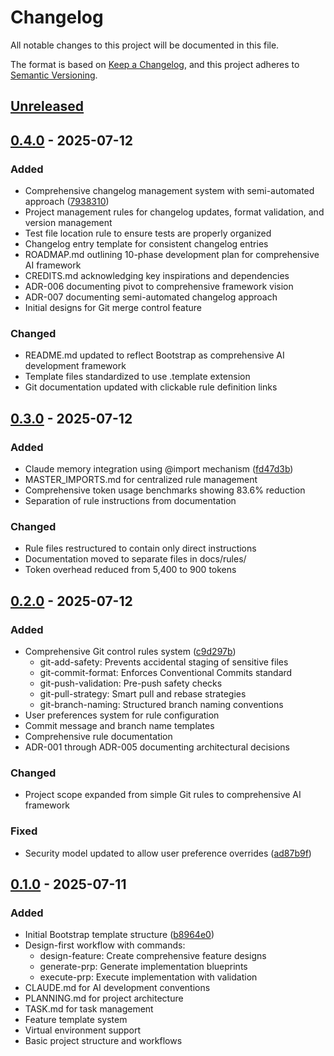 # Changelog

All notable changes to this project will be documented in this file.

The format is based on [Keep a Changelog](https://keepachangelog.com/en/1.1.0/),
and this project adheres to [Semantic Versioning](https://semver.org/spec/v2.0.0.html).

## [Unreleased]

## [0.4.0] - 2025-07-12

### Added
- Comprehensive changelog management system with semi-automated approach ([7938310](../../commit/7938310))
- Project management rules for changelog updates, format validation, and version management
- Test file location rule to ensure tests are properly organized
- Changelog entry template for consistent changelog entries
- ROADMAP.md outlining 10-phase development plan for comprehensive AI framework
- CREDITS.md acknowledging key inspirations and dependencies
- ADR-006 documenting pivot to comprehensive framework vision
- ADR-007 documenting semi-automated changelog approach
- Initial designs for Git merge control feature

### Changed
- README.md updated to reflect Bootstrap as comprehensive AI development framework
- Template files standardized to use .template extension
- Git documentation updated with clickable rule definition links

## [0.3.0] - 2025-07-12

### Added
- Claude memory integration using @import mechanism ([fd47d3b](../../commit/fd47d3b))
- MASTER_IMPORTS.md for centralized rule management
- Comprehensive token usage benchmarks showing 83.6% reduction
- Separation of rule instructions from documentation

### Changed
- Rule files restructured to contain only direct instructions
- Documentation moved to separate files in docs/rules/
- Token overhead reduced from 5,400 to 900 tokens

## [0.2.0] - 2025-07-12

### Added
- Comprehensive Git control rules system ([c9d297b](../../commit/c9d297b))
  - git-add-safety: Prevents accidental staging of sensitive files
  - git-commit-format: Enforces Conventional Commits standard
  - git-push-validation: Pre-push safety checks
  - git-pull-strategy: Smart pull and rebase strategies
  - git-branch-naming: Structured branch naming conventions
- User preferences system for rule configuration
- Commit message and branch name templates
- Comprehensive rule documentation
- ADR-001 through ADR-005 documenting architectural decisions

### Changed
- Project scope expanded from simple Git rules to comprehensive AI framework

### Fixed
- Security model updated to allow user preference overrides ([ad87b9f](../../commit/ad87b9f))

## [0.1.0] - 2025-07-11

### Added
- Initial Bootstrap template structure ([b8964e0](../../commit/b8964e0))
- Design-first workflow with commands:
  - design-feature: Create comprehensive feature designs
  - generate-prp: Generate implementation blueprints
  - execute-prp: Execute implementation with validation
- CLAUDE.md for AI development conventions
- PLANNING.md for project architecture
- TASK.md for task management
- Feature template system
- Virtual environment support
- Basic project structure and workflows

[Unreleased]: https://github.com/user/repo/compare/v0.4.0...HEAD
[0.4.0]: https://github.com/user/repo/compare/v0.3.0...v0.4.0
[0.3.0]: https://github.com/user/repo/compare/v0.2.0...v0.3.0
[0.2.0]: https://github.com/user/repo/compare/v0.1.0...v0.2.0
[0.1.0]: https://github.com/user/repo/releases/tag/v0.1.0